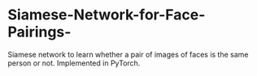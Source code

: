 # Siamese-Network-for-Face-Pairings-
Siamese network to learn whether a pair of images of faces is the same person or not. Implemented in PyTorch.
